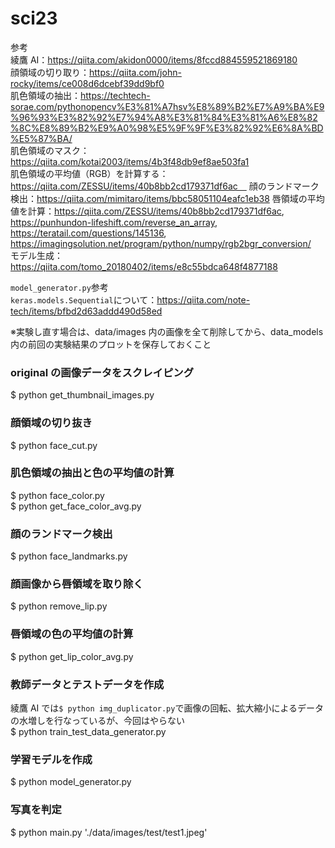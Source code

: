 # sci23

参考  
綾鷹 AI：https://qiita.com/akidon0000/items/8fccd884559521869180  
顔領域の切り取り：https://qiita.com/john-rocky/items/ce008d6dcebf39dd9bf0  
肌色領域の抽出：https://techtech-sorae.com/pythonopencv%E3%81%A7hsv%E8%89%B2%E7%A9%BA%E9%96%93%E3%82%92%E7%94%A8%E3%81%84%E3%81%A6%E8%82%8C%E8%89%B2%E9%A0%98%E5%9F%9F%E3%82%92%E6%8A%BD%E5%87%BA/  
肌色領域のマスク：https://qiita.com/kotai2003/items/4b3f48db9ef8ae503fa1  
肌色領域の平均値（RGB）を計算する：https://qiita.com/ZESSU/items/40b8bb2cd179371df6ac　
顔のランドマーク検出：https://qiita.com/mimitaro/items/bbc58051104eafc1eb38
唇領域の平均値を計算：https://qiita.com/ZESSU/items/40b8bb2cd179371df6ac, https://punhundon-lifeshift.com/reverse_an_array, https://teratail.com/questions/145136, https://imagingsolution.net/program/python/numpy/rgb2bgr_conversion/  
モデル生成：https://qiita.com/tomo_20180402/items/e8c55bdca648f4877188

`model_generator.py`参考  
`keras.models.Sequential`について：https://qiita.com/note-tech/items/bfbd2d63addd490d58ed

※実験し直す場合は、data/images 内の画像を全て削除してから、data_models 内の前回の実験結果のプロットを保存しておくこと

### original の画像データをスクレイピング

$ python get_thumbnail_images.py

### 顔領域の切り抜き

$ python face_cut.py

### 肌色領域の抽出と色の平均値の計算

$ python face_color.py  
$ python get_face_color_avg.py

### 顔のランドマーク検出

$ python face_landmarks.py

### 顔画像から唇領域を取り除く

$ python remove_lip.py

### 唇領域の色の平均値の計算

$ python get_lip_color_avg.py

### 教師データとテストデータを作成

綾鷹 AI では`$ python img_duplicator.py`で画像の回転、拡大縮小によるデータの水増しを行なっているが、今回はやらない  
$ python train_test_data_generator.py

### 学習モデルを作成

$ python model_generator.py

### 写真を判定

$ python main.py './data/images/test/test1.jpeg'
